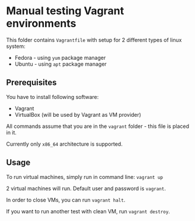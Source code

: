 # Manual testing Vagrant environments

This folder contains `Vagrantfile` with setup for 2 different types of 
linux system:
 - Fedora -  using `yum` package manager
 - Ubuntu - using `apt` package manager

## Prerequisites 

You have to install following software:
 - Vagrant 
 - VirtualBox (will be used by Vagrant as VM provider)

All commands assume that you are in the `vagrant` folder - this file
is placed in it. 

Currently only `x86_64` architecture is supported.

## Usage

To run virtual machines, simply run in command line:
`vagrant up`

2 virtual machines will run. Default user and password is `vagrant`.

In order to close VMs, you can run `vagrant halt`.

If you want to run another test with clean VM, run `vagrant destroy`.


